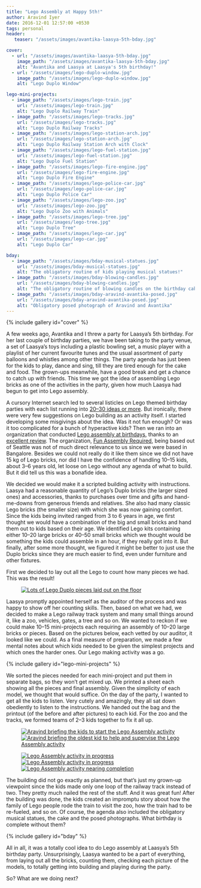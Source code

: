 ```yaml
---
title: "Lego Assembly at Happy 5th!"
author: Aravind Iyer
date: 2016-12-01 12:57:00 +0530
tags: personal
header:
   teaser: "/assets/images/avantika-laasya-5th-bday.jpg"

cover:
  - url: "/assets/images/avantika-laasya-5th-bday.jpg"
    image_path: "/assets/images/avantika-laasya-5th-bday.jpg"
    alt: "Avantika and Laasya at Laasya's 5th birthday!"
  - url: "/assets/images/lego-duplo-window.jpg"
    image_path: "/assets/images/lego-duplo-window.jpg"
    alt: "Lego Duplo Window"

lego-mini-projects:
  - image_path: "/assets/images/lego-train.jpg"
    url: "/assets/images/lego-train.jpg"
    alt: "Lego Duplo Railway Train"
  - image_path: "/assets/images/lego-tracks.jpg"
    url: "/assets/images/lego-tracks.jpg"
    alt: "Lego Duplo Railway Tracks"
  - image_path: "/assets/images/lego-station-arch.jpg"
    url: "/assets/images/lego-station-arch.jpg"
    alt: "Lego Duplo Railway Station Arch with Clock"
  - image_path: "/assets/images/lego-fuel-station.jpg"
    url: "/assets/images/lego-fuel-station.jpg"
    alt: "Lego Duplo Fuel Station"
  - image_path: "/assets/images/lego-fire-engine.jpg"
    url: "/assets/images/lego-fire-engine.jpg"
    alt: "Lego Duplo Fire Engine"
  - image_path: "/assets/images/lego-police-car.jpg"
    url: "/assets/images/lego-police-car.jpg"
    alt: "Lego Duplo Police Car"
  - image_path: "/assets/images/lego-zoo.jpg"
    url: "/assets/images/lego-zoo.jpg"
    alt: "Lego Duplo Zoo with Animals"
  - image_path: "/assets/images/lego-tree.jpg"
    url: "/assets/images/lego-tree.jpg"
    alt: "Lego Duplo Tree"
  - image_path: "/assets/images/lego-car.jpg"
    url: "/assets/images/lego-car.jpg"
    alt: "Lego Duplo Car"

bday:
  - image_path: "/assets/images/bday-musical-statues.jpg"
    url: "/assets/images/bday-musical-statues.jpg"
    alt: "The obligatory routine of kids playing musical statues!"
  - image_path: "/assets/images/bday-blowing-candles.jpg"
    url: "/assets/images/bday-blowing-candles.jpg"
    alt: "The obligatory routine of blowing candles on the birthday cake!"
  - image_path: "/assets/images/bday-aravind-avantika-posed.jpg"
    url: "/assets/images/bday-aravind-avantika-posed.jpg"
    alt: "Obligatory posed photograph of Aravind and Avantika"
---
```


{% include gallery id="cover" %}

A few weeks ago, Avantika and I threw a party for Laasya’s 5th birthday. For her last couple of birthday parties, we have been taking to the party venue, a set of Laasya’s toys including a plastic bowling set, a music player with a playlist of her current favourite tunes and the usual assortment of party balloons and whistles among other things. The party agenda has just been for the kids to play, dance and sing, till they are tired enough for the cake and food. The grown-ups meanwhile, have a good break and get a chance to catch up with friends. This time we got the idea of assembling Lego bricks as one of the activities in the party, given how much Laasya had begun to get into Lego assembly.

A cursory Internet search led to several listicles on Lego themed birthday parties with each list running into [20–30 ideas or more](https://www.buzzfeed.com/mikespohr/how-to-throw-the-ultimate-lego-birthday-party). But ironically, there were very few suggestions on Lego building as an activity itself. I started developing some misgivings about the idea. Was it not fun enough? Or was it too complicated for a bunch of hyperactive kids? Then we ran into an organization that conducted [Lego assembly at birthdays](http://funassemblyrequired.com/birthdays.html), thanks to an [excellent review](http://www.soundsfunmom.com/2012/08/21/mom-reviewed-parties-with-fun-assembly-required/). The organization, [Fun Assembly Required](http://funassemblyrequired.com/about.html), being based out of Seattle was not of much direct relevance to us since we were based in Bangalore. Besides we could not really do it like them since we did not have 15 kg of Lego bricks, nor did I have the confidence of handling 10–15 kids, about 3–6 years old, let loose on Lego without any agenda of what to build. But it did tell us this was a bonafide idea.

We decided we would make it a scripted building activity with instructions. Laasya had a reasonable quantity of Lego’s Duplo bricks (the larger sized ones) and accessories, thanks to purchases over time and gifts and hand-me-downs from generous friends and relatives. She also had many classic Lego bricks (the smaller size) with which she was now gaining comfort. Since the kids being invited ranged from 3 to 6 years in age, we first thought we would have a combination of the big and small bricks and hand them out to kids based on their age. We identified Lego kits containing either 10–20 large bricks or 40–50 small bricks which we thought would be something the kids could assemble in an hour, if they really got into it. But finally, after some more thought, we figured it might be better to just use the Duplo bricks since they are much easier to find, even under furniture and other fixtures.

First we decided to lay out all the Lego to count how many pieces we had. This was the result!

<figure>
   <a href="/assets/images/all-the-lego-duplo-pieces.jpg">
      <img src="/assets/images/all-the-lego-duplo-pieces.jpg" alt="Lots of Lego Duplo pieces laid out on the floor">
   </a>
</figure>

Laasya promptly appointed herself as the auditor of the process and was happy to show off her counting skills. Then, based on what we had, we decided to make a Lego railway track system and many small things around it, like a zoo, vehicles, gates, a tree and so on. We wanted to reckon if we could make 10–15 mini-projects each requiring an assembly of 10–20 large bricks or pieces. Based on the pictures below, each vetted by our auditor, it looked like we could. As a final measure of preparation, we made a few mental notes about which kids needed to be given the simplest projects and which ones the harder ones. Our Lego making activity was a go.

{% include gallery id="lego-mini-projects" %}

We sorted the pieces needed for each mini-project and put them in separate bags, so they won’t get mixed up. We printed a sheet each showing all the pieces and final assembly. Given the simplicity of each model, we thought that would suffice. On the day of the party, I wanted to get all the kids to listen. Very cutely and amazingly, they all sat down obediently to listen to the instructions. We handed out the bag and the printout (of the before and after pictures) to each kid. For the zoo and the tracks, we formed teams of 2–3 kids together to fix it all up.

<figure class="half">
   <a href="/assets/images/lego-assembly-briefing.jpg">
      <img src="/assets/images/lego-assembly-briefing.jpg" alt="Aravind briefing the kids to start the Lego Assembly activity">
   </a>
   <a href="/assets/images/lego-assembly-leader-briefing.jpg">
      <img src="/assets/images/lego-assembly-leader-briefing.jpg" alt="Aravind briefing the oldest kid to help and supervise the Lego Assembly activity">
   </a>
</figure>
<figure class="third">
   <a href="/assets/images/lego-assembly-in-progress.jpg">
      <img src="/assets/images/lego-assembly-in-progress.jpg" alt="Lego Assembly activity in progress">
   </a>
   <a href="/assets/images/lego-assembly-in-progress-2.jpg">
      <img src="/assets/images/lego-assembly-in-progress-2.jpg" alt="Lego Assembly activity in progress">
   </a>
   <a href="/assets/images/lego-assembly-almost-finished.jpg">
      <img src="/assets/images/lego-assembly-almost-finished.jpg" alt="Lego Assembly activity nearing completion">
   </a>
</figure>

The building did not go exactly as planned, but that’s just my grown-up viewpoint since the kids made only one loop of the railway track instead of two. They pretty much nailed the rest of the stuff. And it was great fun! After the building was done, the kids created an impromptu story about how the family of Lego people rode the train to visit the zoo, how the train had to be re-fueled, and so on. Of course, the agenda also included the obligatory musical statues, the cake and the posed photographs. What birthday is complete without them?

{% include gallery id="bday" %}

All in all, it was a totally cool idea to do Lego assembly at Laasya’s 5th birthday party. Unsurprisingly, Laasya wanted to be a part of everything, from laying out all the bricks, counting them, checking each picture of the models, to totally getting into building and playing during the party.

So? What are we doing next?
